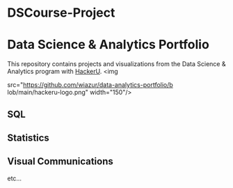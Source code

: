 # DSCourse-Project

# Data Science & Analytics Portfolio
This repository contains projects and visualizations from
the Data Science & Analytics program with
[HackerU](https://hackerusa.com/).
<img

src="https://github.com/wiazur/data-analytics-portfolio/b
lob/main/hackeru-logo.png" width="150"/>
## SQL
## Statistics
## Visual Communications
etc…
